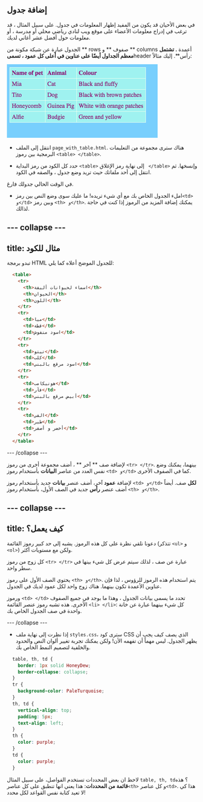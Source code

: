 ## إضافة جدول

في بعض الأحيان قد يكون من المفيد إظهار المعلومات في جدول. على سبيل المثال ، قد ترغب في إدراج معلومات الأعضاء على موقع ويب لنادي رياضي محلي أو مدرسة ، أو معلومات حول أفضل عشر أغاني لديك.

الجدول عبارة عن شبكة مكونة من ** rows صفوف ** و ** columns أعمدة **. تشتمل معظم الجداول أيضًا على عناوين في أعلى كل عمود ، تسمى**header رأس**. إليك مثالاً:

![مثال لمعلومات في الجدول](images/egTableResult.png)

- انتقل إلى الملف `page_with_table.html`. هناك سترى مجموعة من التعليمات البرمجية بين رموز `<table> </table>`.

- حدد كل الكود من رمز البداية `<table>` إلى نهاية رمز الإغلاق ` </table>` وإنسخها. ثم انتقل إلى أحد ملفاتك حيث تريد وضع جدول ، والصقه في الكود.

في الوقت الحالي جدولك فارغ.

- املء الجدول الخاص بك مع أي شيء تريده! ما عليك سوى وضع النص بين رمز`<td> و</td>` وبين رمز `<th> و</th>`. يمكنك إضافة المزيد من الرموز إذا كنت في حاجة لذالك.

## \--- collapse \---

## title: مثال للكود

تبدو برمجة HTML للجدول الموضح أعلاه كما يلي:

```html
  <table>
    <tr>
      <th>اسماء لحيوانات أليفة</th>
      <th>الحيوان</th>
      <th>اللون</th>
    </tr>
    <tr>
      <td>ميا</td>
      <td>قطة</td>
      <td>اسود منفوش</td>
    </tr>
    <tr>
      <td>تيتو</td>
      <td>كلب</td>
      <td>اسود مرقع بالبني</td>
    </tr>
    <tr>
      <td>هونيكامب</td>
      <td>فآر</td>
      <td>أبيض مرقع بالبني</td>
    </tr>
    <tr>
      <td>الفي</td>
      <td>طير</td>
      <td>أخضر و أصفر</td>
    </tr>
  </table>
```

\--- /collapse \---

لإضافة صف ** آخر ** ، أضف مجموعة أخرى من رموز `<tr> </tr>`. بينهما، يمكنك وضع نفس العدد من عناصر **البيانات** بأستخدام رموز `<td> و</td>` كما في الصفوف الأخرى.

لإضافة **عمود** آخر، أضف عنصر **بيانات** جديد بأستخدام رموز `<td> و</td>` **لكل** صف. أيضاً أضف عنصر **رأس** جديد في الصف الأول، بأستخدام رموز `<th> و</th>`.

## \--- collapse \---

## title: كيف يعمل؟

دعونا نلقي نظرة على كل هذه الرموز. يشبه إلى حد كبير رموز القائمة (تتذكر `<ul>` و `<ol>`) ولكن مع مستويات أكثر.

كل زوج من رموز `<tr> </tr>` عبارة عن صف ، لذلك سيتم عرض كل شيء بينها في سطر واحد.

يحتوي الصف الأول على رموز `<th> و</th>`. يتم استخدام هذه الرموز للرؤوس ، لذا فإن عناوين الأعمدة تكون بينهما. هناك زوج واحد لكل عمود لديك في الجدول.

ورموز `<td> </td>` تحدد ما يسمى بيانات الجدول ، وهذا ما بوجد في جميع الصفوف الأخرى. هذه تشبه رموز عنصر القائمة `<li> </li>`: كل شيء بينهما عبارة عن خانة واحدة في صف الجدول الخاص بك.

\--- /collapse \---

- إذا نظرت إلى نهاية ملف `styles.css`، سترى كود CSS الذي يصف كيف يجب أن يظهر الجدول. ليس مهماً أن تفهمه الأن! ولكن يمكنك تجربة تغيير ألوان النص والحدود والخلفية لتصميم النمط الخاص بك.

```css
  table, th, td {
    border: 1px solid HoneyDew;
    border-collapse: collapse;
  }
  tr {
    background-color: PaleTurquoise;
  }
  th, td {
    vertical-align: top;
    padding: 5px;
    text-align: left;
  }
  th {
    color: purple;
  }
  td {
    color: purple;
  }
```

لاحظ ان بعض المحددات تستخدم الفواصل، على سبيل المثال `table, th, td`؟ هذه **قائمة من المحددات**: هذا يعني انها تنطبق على كل عناصر`<th>` و كل عناصر`<td>`. هذا كي لا تعيد كتابة نفس القواعد لكل محدد!